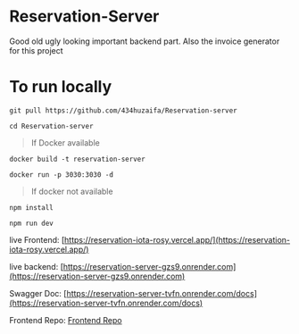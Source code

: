 # Reservation-Server

Good old ugly looking important backend part. Also the invoice generator for this project

# To run locally

```
git pull https://github.com/434huzaifa/Reservation-server
```

```
cd Reservation-server
```

>If Docker available

```
docker build -t reservation-server
```

```
docker run -p 3030:3030 -d
```

> If docker not available

```
npm install
```

```
npm run dev
```

live Frontend: [https://reservation-iota-rosy.vercel.app/](https://reservation-iota-rosy.vercel.app/)

live backend: [https://reservation-server-gzs9.onrender.com](https://reservation-server-gzs9.onrender.com)

Swagger Doc: [https://reservation-server-tvfn.onrender.com/docs](https://reservation-server-tvfn.onrender.com/docs)

Frontend Repo: [Frontend Repo](https://github.com/434huzaifa/Reservation)
